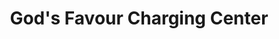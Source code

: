 ---
title: "God's Favour Charging Center"
url: /zwedru/gods-favour-charging-center/
shop: electronics
---
